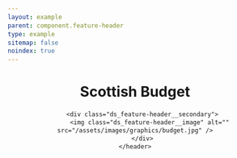 ```yaml
---
layout: example
parent: component.feature-header
type: example
sitemap: false
noindex: true
---
```


<div class="ds_wrapper">
    <header class="ds_feature-header  ds_feature-header--full-image">
        <div class="ds_feature-header__primary">
            <h1 class="ds_feature-header__title">Scottish Budget</h1>
        </div>

        <div class="ds_feature-header__secondary">
            <img class="ds_feature-header__image" alt="" src="/assets/images/graphics/budget.jpg" />
        </div>
    </header>
</div>

